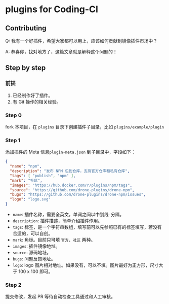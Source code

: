 # plugins for Coding-CI

## Contributing

Q: 我有一个好插件，希望大家都可以用上，应该如何贡献到镜像插件市场中？

A: 恭喜你，找对地方了，这篇文章就是解释这个问题的！

## Step by step

### 前提

1. 已经制作好了插件。
1. 有 Git 操作的相关经验。

### Step 0

fork 本项目，在 `plugins` 目录下创建插件子目录，比如 `plugins/example/plugin`

### Step 1

添加插件的 Meta 信息`plugin-meta.json` 到子目录中，字段如下：

```json
{
  "name": "npm",
  "description": "发布 NPM 包到仓库，支持官方仓库和私有仓库",
  "tags": [ "publish", "npm" ],
  "mark": "社区",
  "images": "https://hub.docker.com/r/plugins/npm/tags",
  "source": "https://github.com/drone-plugins/drone-npm",
  "bugs": "https://github.com/drone-plugins/drone-npm/issues",
  "logo": "logo.svg"
}
```
- `name`: 插件名称，需要全英文，单词之间以中划线`-`分隔。
- `description`: 插件描述，简单介绍插件作用。
- `tags`: 标签，是一个字符串数组，填写前可以先参照已有的标签填写，若没有合适的，可以自创。
- `mark`: 角标。目前只可填 `官方`、`社区` 两种。
- `images`: 插件镜像地址。
- `source`: 源码地址。
- `bugs`: 问题反馈地址。
- `logo`: logo 图片相对地址。如果没有，可以不填。图片最好为正方形，尺寸大于 100 x 100 即可。

### Step 2

提交修改，发起 PR 等待自动检查工具通过和人工审核。
